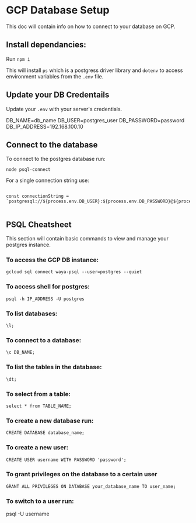 # GCP Database Setup

This doc will contain info on how to connect to your database on GCP.

## Install dependancies:

Run `npm i`

This will install `ps` which is a postgress driver library and `dotenv` to access environment variables from the `.env` file.

## Update your DB Credentails

Update your `.env` with your server's credentials.

DB_NAME=db_name
DB_USER=postgres_user
DB_PASSWORD=password
DB_IP_ADDRESS=192.168.100.10


## Connect to the database

To connect to the postgres database run:

`node psql-connect`

For a single connection string use:

```

const connectionString = `postgresql://${process.env.DB_USER}:${process.env.DB_PASSWORD}@${process.env.DB_IP_ADDRESS}:5432/${process.env.DB_NAME}`;


```



## PSQL Cheatsheet

This section will contain basic commands to view and manage your postgres instance.


### To access the GCP DB instance:


`gcloud sql connect waya-psql --user=postgres --quiet`

### To access shell for postgres:

`psql -h IP_ADDRESS -U postgres`

### To list databases:

`\l;`


### To connect to a database:

`\c DB_NAME;`

### To list the tables in the database:

`\dt;`

### To select from a table:

`select * from TABLE_NAME;`

### To create a new database run:

`CREATE DATABASE database_name;`

### To create a new user:

`CREATE USER username WITH PASSWORD 'password';`


### To grant privileges on the database to a certain user


`GRANT ALL PRIVILEGES ON DATABASE your_database_name TO user_name;`


### To switch to a user run:

psql -U username